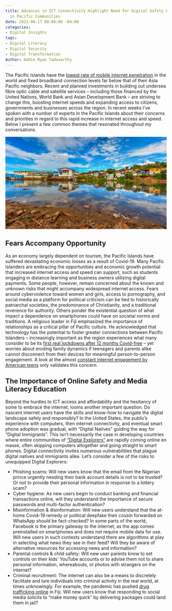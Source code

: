 ```yaml
---
title: Advances in ICT Connectivity Highlight Need for Digital Safety Preparedness
  in Pacific Communities
date: 2021-06-17 08:00:00 -04:00
categories:
- Digital Insights
tags:
- Digital Literacy
- Digital Security
- Digital Transformation
Author: Addie Ryan Tadavarthy
---
```


The Pacific Islands have the [lowest rate of mobile internet penetration](https://www.pacificislandtimes.com/post/2020/01/04/the-connectivity-gap-in-the-pacific) in the world and fixed broadband connection levels far below that of their Asia Pacific neighbors. Recent and planned investments in building out undersea fibre optic cable and satellite services – including those financed by the United Nations, World Bank and Asian Development Bank – are striving to change this, boosting internet speeds and expanding access to citizens, governments and businesses across the region. In recent weeks I’ve spoken with a number of experts in the Pacific Islands about their concerns and priorities in regard to this rapid increase in internet access and speed. Below I present a few common themes that resonated throughout my conversations.

<!--more-->

![solomon.png](/uploads/solomon.png)

## Fears Accompany Opportunity

As an economy largely dependent on tourism, the Pacific Islands have suffered devastating economic losses as a result of Covid-19. Many Pacific Islanders are embracing the opportunities and economic growth potential that increased internet access and speed can support, such as students engaging in distance learning and business owners utilizing digital payments. Some people, however, remain concerned about the known and unknown risks that might accompany widespread internet access. Fears around cyberviolence toward women and girls, access to pornography, and social media as a platform for political criticism can be tied to historically patriarchal societies, the predominance of Christianity, and a traditional reverence for authority.
Others ponder the existential question of what impact a dependence on smartphones could have on societal norms and traditions. A religious leader in Fiji emphasized the importance of relationships as a critical pillar of Pacific culture. He acknowledged that technology has the potential to foster greater connections between Pacific Islanders – increasingly important as the region experiences what many consider to be its [first real lockdowns after 12 months Covid-free](https://theconversation.com/the-pacific-went-a-year-without-covid-now-its-all-under-threat-158963) – yet worries about eroding family dynamics if teenagers and parents alike cannot disconnect from their devices for meaningful person-to-person engagement. A look at the almost [constant internet engagement by American teens](https://www.theatlantic.com/family/archive/2018/08/screen-time-parents-teens/568081/)  only validates this concern.

## The Importance of Online Safety and Media Literacy Education

Beyond the hurdles to ICT access and affordability and the hesitancy of some to embrace the internet, looms another important question. Do nascent internet users have the skills and know-how to navigate the digital landscape safely and responsibly? In the United States, the public’s experience with computers, then internet connectivity, and eventual smart phone adoption was gradual, with “Digital Natives” guiding the way for “Digital Immigrants”. This isn’t necessarily the case in developing countries where entire communities of [“Digital Explorers”](https://dai-global-digital.com/beyond-features-designing-for-the-worlds-digital-explorers.html) are rapidly coming online en masse, often skipping computers altogether and going straight to smart phones. Digital connectivity invites numerous vulnerabilities that plague digital natives and immigrants alike. Let’s consider a few of the risks to unequipped Digital Explorers:
* Phishing scams: Will new users know that the email from the Nigerian prince urgently needing their bank account details is not to be trusted? Or not to provide their personal information in response to a lottery scam?
* Cyber hygiene: As new users begin to conduct banking and financial transactions online, will they understand the importance of secure passwords and multi-factor authentication?
* Misinformation & disinformation: Will new users understand that the at-home Covid-19 remedy or political deepfake their cousin forwarded on WhatsApp should be fact-checked? In some parts of the world, Facebook is the primary gateway to the internet, as the app comes preinstalled on smartphones and does not require mobile data for use. Will new users in such contexts understand there are algorithms at play in selecting what news they see in their feed? Will they be aware of alternative resources for accessing news and information?
* Parental controls & child safety: Will new user parents know to set controls on their kids’ YouTube accounts or to advise them not to share personal information, whereabouts, or photos with strangers on the internet?  
* Criminal recruitment: The internet can also be a means to discretely facilitate and lure individuals into criminal activity in the real world, at times unknowingly. For example, the pandemic has pushed [drug trafficking online](https://www.fijitimes.com/illegal-drugs-trade-goes-digital-for-pandemic/) in Fiji. Will new users know that responding to social media solicits to “make money quick” by delivering packages could land them in jail?
